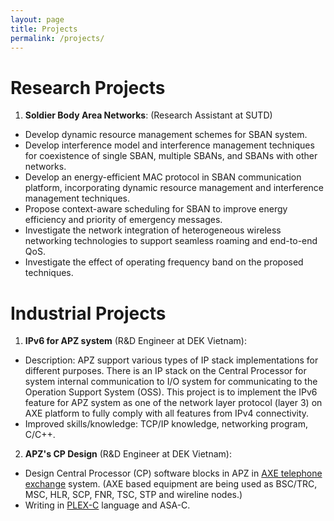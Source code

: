 ```yaml
---
layout: page
title: Projects
permalink: /projects/
---
```


# Research Projects

1. **Soldier Body Area Networks**: (Research Assistant at SUTD)
* Develop dynamic resource management schemes for SBAN system.
* Develop interference model and interference management techniques for coexistence of single SBAN, multiple SBANs, and SBANs with other networks.
* Develop an energy-efficient MAC protocol in SBAN communication platform, incorporating dynamic resource management and interference management techniques.
* Propose context-aware scheduling for SBAN to improve energy efficiency and priority of emergency messages.
* Investigate the network integration of heterogeneous wireless networking technologies to support seamless roaming and end-to-end QoS.
* Investigate the effect of operating frequency band on the proposed techniques.

# Industrial Projects
1. **IPv6 for APZ system** (R&D Engineer at DEK Vietnam):
* Description: APZ support various types of IP stack implementations for different purposes. There is an IP stack on the Central Processor for system internal communication to I/O system for communicating to the Operation Support System (OSS). 
This project is to implement the IPv6 feature for APZ system as one of the network layer protocol (layer 3) on AXE platform to fully comply with all features from IPv4 connectivity. 
* Improved skills/knowledge: TCP/IP knowledge, networking program, C/C++.

2. **APZ's CP Design** (R&D Engineer at DEK Vietnam):
- Design Central Processor (CP) software blocks in APZ in [AXE telephone exchange](https://en.wikipedia.org/wiki/AXE_telephone_exchange) system. (AXE based equipment are being used as BSC/TRC, MSC, HLR, SCP, FNR, TSC, STP and wireline nodes.)
- Writing in [PLEX-C](https://en.wikipedia.org/wiki/PLEX_(programming_language)) language and ASA-C. 

